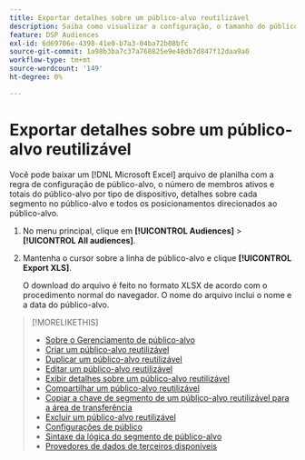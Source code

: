 ```yaml
---
title: Exportar detalhes sobre um público-alvo reutilizável
description: Saiba como visualizar a configuração, o tamanho do público-alvo e os posicionamentos direcionados para um público-alvo reutilizável.
feature: DSP Audiences
exl-id: 6d69706e-4398-41e0-b7a3-04ba72b08bfc
source-git-commit: 1a98b3ba7c37a768825e9e48db7d847f12daa9a0
workflow-type: tm+mt
source-wordcount: '149'
ht-degree: 0%

---
```


# Exportar detalhes sobre um público-alvo reutilizável

Você pode baixar um [!DNL Microsoft Excel] arquivo de planilha com a regra de configuração de público-alvo, o número de membros ativos e totais do público-alvo por tipo de dispositivo, detalhes sobre cada segmento no público-alvo e todos os posicionamentos direcionados ao público-alvo.

1. No menu principal, clique em **[!UICONTROL Audiences]** > **[!UICONTROL All audiences]**.

1. Mantenha o cursor sobre a linha de público-alvo e clique **[!UICONTROL Export XLS]**.

   O download do arquivo é feito no formato XLSX de acordo com o procedimento normal do navegador. O nome do arquivo inclui o nome e a data do público-alvo.

>[!MORELIKETHIS]
>
>* [Sobre o Gerenciamento de público-alvo](audience-about.md)
>* [Criar um público-alvo reutilizável](reusable-audience-create.md)
>* [Duplicar um público-alvo reutilizável](reusable-audience-duplicate.md)
>* [Editar um público-alvo reutilizável](reusable-audience-edit.md)
>* [Exibir detalhes sobre um público-alvo reutilizável](reusable-audience-view-details.md)
>* [Compartilhar um público-alvo reutilizável](reusable-audience-share.md)
>* [Copiar a chave de segmento de um público-alvo reutilizável para a área de transferência](reusable-audience-clipboard.md)
>* [Excluir um público-alvo reutilizável](reusable-audience-delete.md)
>* [Configurações de público](audience-settings.md)
>* [Sintaxe da lógica do segmento de público-alvo](audience-segment-logic-syntax.md)
>* [Provedores de dados de terceiros disponíveis](third-party-data-providers.md)

